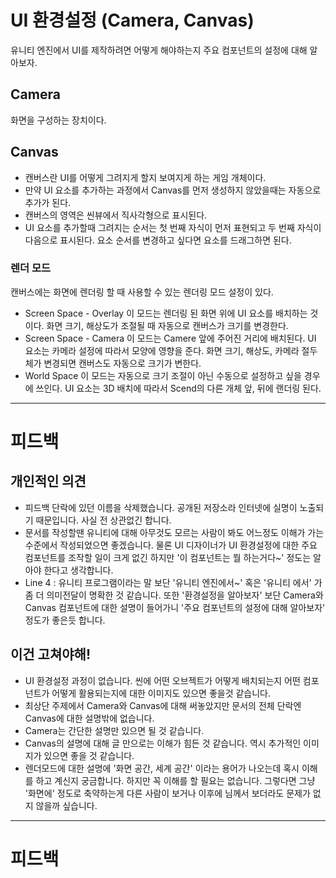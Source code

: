
# UI 환경설정 (Camera, Canvas) 

유니티 엔진에서 UI를 제작하려면 어떻게 해야하는지 주요 컴포넌트의 설정에 대해 알아보자.

## Camera
화면을 구성하는 장치이다.

## Canvas

* 캔버스란 UI를 어떻게 그려지게 할지 보여지게 하는 게임 개체이다.
* 만약 UI 요소를 추가하는 과정에서 Canvas를 먼저 생성하지 않았을때는 자동으로 추가가 된다.
* 캔버스의 영역은 씬뷰에서 직사각형으로 표시된다.
* UI 요소를 추가할때 그려지는 순서는 첫 번째 자식이 먼저 표현되고 두 번째 자식이 다음으로 표시된다. 요소 순서를 변경하고 싶다면 요소를 드래그하면 된다.

### 렌더 모드

캔버스에는 화면에 렌더링 할 때 사용할 수 있는 렌더링 모드 설정이 있다.

* Screen Space - Overlay 이 모드는 렌더링 된 화면 위에 UI 요소를 배치하는 것이다. 화면 크기, 해상도가 조절될 때 자동으로 캔버스가 크기를 변경한다.
* Screen Space - Camera 이 모드는 Camere 앞에 주어진 거리에 배치된다. UI 요소는 카메라 설정에 따라서 모양에 영향을 준다. 화면 크기, 해상도, 카메라 절두체가 변경되면 캔버스도 자동으로 크기가 변한다.
* World Space 이 모드는 자동으로 크기 조절이 아닌 수동으로 설정하고 싶을 경우에 쓰인다. UI 요소는 3D 배치에 따라서 Scend의 다른 개체 앞, 뒤에 랜더링 된다. 

-----------

# 피드백

## 개인적인 의견

* 피드백 단락에 있던 이름을 삭제했습니다. 공개된 저장소라 인터넷에 실명이 노출되기 때문입니다. 사실 전 상관없긴 합니다.
* 문서를 작성할땐 유니티에 대해 아무것도 모르는 사람이 봐도 어느정도 이해가 가는 수준에서 작성되었으면 좋겠습니다. 물론 UI 디자이너가 UI 환경설정에 대한 주요 컴포넌트를 조작할 일이 크게 없긴 하지만 '이 컴포넌트는 뭘 하는거다~' 정도는 알아야 한다고 생각합니다.
* Line 4 : 유니티 프로그램이라는 말 보단 '유니티 엔진에서~' 혹은 '유니티 에서' 가 좀 더 의미전달이 명확한 것 같습니다. 또한 '환경설정을 알아보자' 보단 Camera와 Canvas 컴포넌트에 대한 설명이 들어가니 '주요 컴포넌트의 설정에 대해 알아보자' 정도가 좋은듯 합니다.

## 이건 고쳐야해!

* UI 환경설정 과정이 없습니다. 씬에 어떤 오브젝트가 어떻게 배치되는지 어떤 컴포넌트가 어떻게 활용되는지에 대한 이미지도 있으면 좋을것 같습니다.
* 최상단 주제에서 Camera와 Canvas에 대해 써놓았지만 문서의 전체 단락엔 Canvas에 대한 설명밖에 없습니다.
* Camera는 간단한 설명만 있으면 될 것 같습니다.
* Canvas의 설명에 대해 글 만으로는 이해가 힘든 것 같습니다. 역시 추가적인 이미지가 있으면 좋을 것 같습니다.
* 렌더모드에 대한 설명에 '화면 공간, 세계 공간' 이라는 용어가 나오는데 혹시 이해를 하고 계신지 궁금합니다. 하지만 꼭 이해를 할 필요는 없습니다. 그렇다면 그냥 '화면에' 정도로 축약하는게 다른 사람이 보거나 이후에 님께서 보더라도 문제가 없지 않을까 싶습니다.

----------

# 피드백

